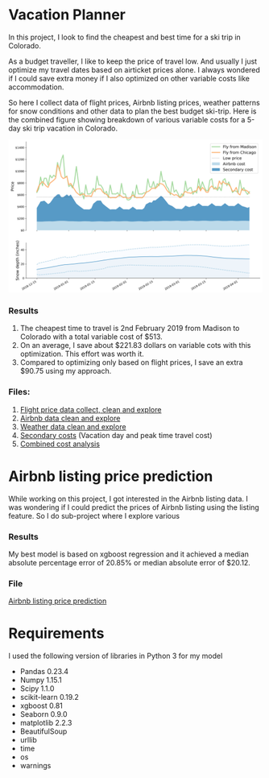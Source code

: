 # Vacation Planner

In this project, I look to find the cheapest and best time for a ski trip in Colorado. 

As a budget traveller, I like to keep the price of travel low. And usually I just optimize my travel dates based on airticket prices alone. I always wondered if I could save extra money if I also optimized on other variable costs like accommodation. 


So here I collect data of flight prices, Airbnb listing prices, weather patterns for snow conditions and other data to plan the best budget ski-trip. Here is the combined figure showing breakdown of various variable costs for a 5-day ski trip vacation in Colorado. 

![](https://raw.githubusercontent.com/mohakpatel/VacationPlanner/master/data/Variable_price.png)

### Results

1. The cheapest time to travel is 2nd February 2019 from Madison to Colorado with a total variable cost of $513.
2. On an average, I save about $221.83 dollars on variable cots with this optimization. This effort was worth it.  
3. Compared to optimizing only based on flight prices, I save an extra $90.75 using my approach. 


### Files:
1. [Flight price data collect, clean and explore ](https://github.com/mohakpatel/VacationPlanner/blob/master/src/Flight-price%20Scrap%20Clean%20Explore.ipynb)  
2. [Airbnb data clean and explore](https://github.com/mohakpatel/VacationPlanner/blob/master/src/Airbnb%20Data%20Cleaning%20Exploration.ipynb) 
3. [Weather data clean and explore](https://github.com/mohakpatel/VacationPlanner/blob/master/src/Weather%20Clean%20Explore.ipynb)
4. [Secondary costs](https://github.com/mohakpatel/VacationPlanner/blob/master/src/Create%20vacation%20day%20and%20peak%20travel%20cost.ipynb) (Vacation day and peak time travel cost)
5. [Combined cost analysis](https://github.com/mohakpatel/VacationPlanner/blob/master/src/Combined%20cost%20analysis.ipynb)


# Airbnb listing price prediction

While working on this project, I got interested in the Airbnb listing data. I was wondering if I could predict the prices of Airbnb listing using the listing feature. So I do sub-project where I explore various 


### Results
My best model is based on xgboost regression and it achieved a median absolute percentage error of 20.85% or median absolute error of $20.12.

### File
[Airbnb listing price prediction](https://github.com/mohakpatel/VacationPlanner/blob/master/src/Airbnb%20Price%20Prediction.ipynb)

# Requirements
I used the following version of libraries in Python 3 for my model

- Pandas 0.23.4
- Numpy 1.15.1
- Scipy 1.1.0
- scikit-learn 0.19.2
- xgboost 0.81
- Seaborn 0.9.0
- matplotlib 2.2.3
- BeautifulSoup
- urllib
- time
- os
- warnings

